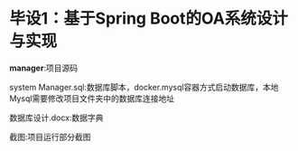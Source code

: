 # 毕设1：基于Spring Boot的OA系统设计与实现

**manager**:项目源码

system Manager.sql:数据库脚本，docker.mysql容器方式启动数据库，本地Mysql需要修改项目文件夹中的数据库连接地址

数据库设计.docx:数据字典

截图:项目运行部分截图



